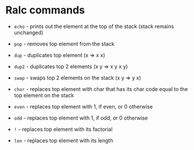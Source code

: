 # Ralc commands

- `echo` - prints out the element at the top of the stack (stack remains unchanged)
- `pop` - removes top element from the stack
- `dup` - duplicates top element (x => x x)
- `dup2` - duplicates top 2 elements (x y => x y x y)
- `swap` - swaps top 2 elements on the stack (x y => y x)


- `char` - replaces top element with char that has its char code equal to the top element on the stack
- `even` - replaces top element with 1, if even, or 0 otherwise
- `odd` - replaces top element with 1, if odd, or 0 otherwise
- `!` - replaces top element with its factorial
- `len` - replaces top element with its length